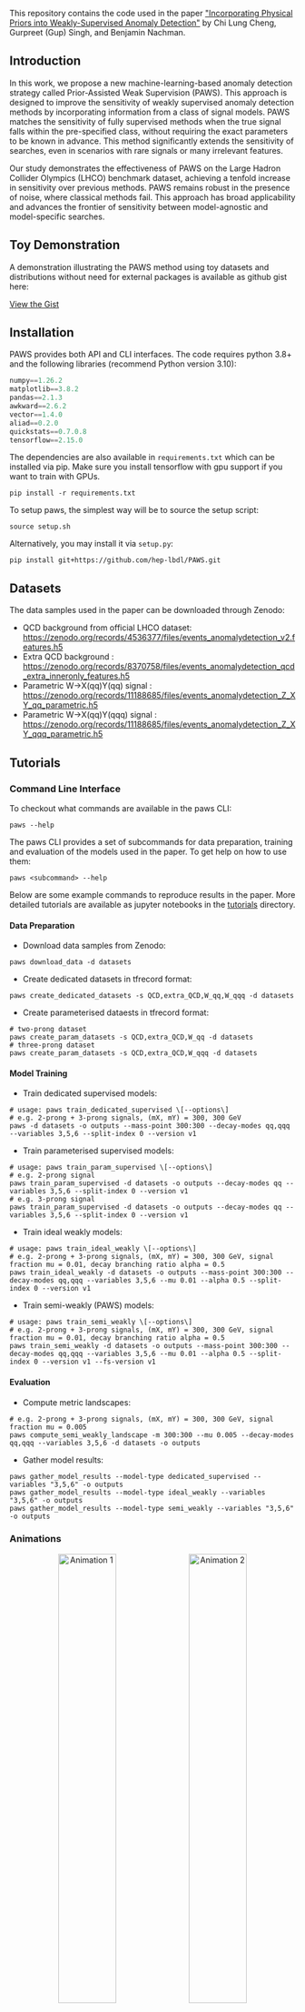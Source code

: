 This repository contains the code used in the paper ["Incorporating Physical Priors into Weakly-Supervised Anomaly Detection"](https://arxiv.org/abs/2405.08889) by Chi Lung Cheng, Gurpreet (Gup) Singh, and Benjamin Nachman.

## Introduction

In this work, we propose a new machine-learning-based anomaly detection strategy called Prior-Assisted Weak Supervision (PAWS). This approach is designed to improve the sensitivity of weakly supervised anomaly detection methods by incorporating information from a class of signal models. PAWS matches the sensitivity of fully supervised methods when the true signal falls within the pre-specified class, without requiring the exact parameters to be known in advance. This method significantly extends the sensitivity of searches, even in scenarios with rare signals or many irrelevant features.

Our study demonstrates the effectiveness of PAWS on the Large Hadron Collider Olympics (LHCO) benchmark dataset, achieving a tenfold increase in sensitivity over previous methods. PAWS remains robust in the presence of noise, where classical methods fail. This approach has broad applicability and advances the frontier of sensitivity between model-agnostic and model-specific searches.

## Toy Demonstration

A demonstration illustrating the PAWS method using toy datasets and distributions without need for external packages is available as github gist here:

[View the Gist](https://gist.github.com/AlkaidCheng/6778da484fb49f19aca26d6d3d290db1)

## Installation

PAWS provides both API and CLI interfaces. The code requires python 3.8+ and the following libraries (recommend Python version 3.10):

```python
numpy==1.26.2
matplotlib==3.8.2
pandas==2.1.3
awkward==2.6.2
vector==1.4.0
aliad==0.2.0
quickstats==0.7.0.8
tensorflow==2.15.0
```

The dependencies are also available in `requirements.txt` which can be installed via pip. Make sure you install tensorflow with gpu support if you want to train with GPUs.

```
pip install -r requirements.txt
```

To setup paws, the simplest way will be to source the setup script:

```
source setup.sh
```

Alternatively, you may install it via `setup.py`:
```
pip install git+https://github.com/hep-lbdl/PAWS.git
```

## Datasets

The data samples used in the paper can be downloaded through Zenodo:

- QCD background from official LHCO dataset: https://zenodo.org/records/4536377/files/events_anomalydetection_v2.features.h5
- Extra QCD background : https://zenodo.org/records/8370758/files/events_anomalydetection_qcd_extra_inneronly_features.h5
- Parametric W->X(qq)Y(qq) signal : https://zenodo.org/records/11188685/files/events_anomalydetection_Z_XY_qq_parametric.h5
- Parametric W->X(qq)Y(qqq) signal : https://zenodo.org/records/11188685/files/events_anomalydetection_Z_XY_qqq_parametric.h5

## Tutorials

### Command Line Interface

To checkout what commands are available in the paws CLI:
```
paws --help
```

The paws CLI provides a set of subcommands for data preparation, training and evaluation of the models used in the paper. To get help on how to use them:
```
paws <subcommand> --help
```

Below are some example commands to reproduce results in the paper. More detailed tutorials are available as jupyter notebooks in the [tutorials](tutorials) directory.

#### Data Preparation

- Download data samples from Zenodo:
```
paws download_data -d datasets
```
- Create dedicated datasets in tfrecord format:
```
paws create_dedicated_datasets -s QCD,extra_QCD,W_qq,W_qqq -d datasets
```

- Create parameterised dataests in tfrecord format:
```
# two-prong dataset
paws create_param_datasets -s QCD,extra_QCD,W_qq -d datasets
# three-prong dataset
paws create_param_datasets -s QCD,extra_QCD,W_qqq -d datasets
```

#### Model Training

- Train dedicated supervised models:
```
# usage: paws train_dedicated_supervised \[--options\]
# e.g. 2-prong + 3-prong signals, (mX, mY) = 300, 300 GeV
paws -d datasets -o outputs --mass-point 300:300 --decay-modes qq,qqq --variables 3,5,6 --split-index 0 --version v1
```

- Train parameterised supervised models:
```
# usage: paws train_param_supervised \[--options\]
# e.g. 2-prong signal
paws train_param_supervised -d datasets -o outputs --decay-modes qq --variables 3,5,6 --split-index 0 --version v1
# e.g. 3-prong signal
paws train_param_supervised -d datasets -o outputs --decay-modes qq --variables 3,5,6 --split-index 0 --version v1
```

- Train ideal weakly models:
```
# usage: paws train_ideal_weakly \[--options\]
# e.g. 2-prong + 3-prong signals, (mX, mY) = 300, 300 GeV, signal fraction mu = 0.01, decay branching ratio alpha = 0.5
paws train_ideal_weakly -d datasets -o outputs --mass-point 300:300 --decay-modes qq,qqq --variables 3,5,6 --mu 0.01 --alpha 0.5 --split-index 0 --version v1
```

- Train semi-weakly (PAWS) models:
```
# usage: paws train_semi_weakly \[--options\]
# e.g. 2-prong + 3-prong signals, (mX, mY) = 300, 300 GeV, signal fraction mu = 0.01, decay branching ratio alpha = 0.5
paws train_semi_weakly -d datasets -o outputs --mass-point 300:300 --decay-modes qq,qqq --variables 3,5,6 --mu 0.01 --alpha 0.5 --split-index 0 --version v1 --fs-version v1
```

#### Evaluation

- Compute metric landscapes:
```
# e.g. 2-prong + 3-prong signals, (mX, mY) = 300, 300 GeV, signal fraction mu = 0.005
paws compute_semi_weakly_landscape -m 300:300 --mu 0.005 --decay-modes qq,qqq --variables 3,5,6 -d datasets -o outputs
```

- Gather model results:
```
paws gather_model_results --model-type dedicated_supervised --variables "3,5,6" -o outputs
paws gather_model_results --model-type ideal_weakly --variables "3,5,6" -o outputs
paws gather_model_results --model-type semi_weakly --variables "3,5,6" -o outputs
```

### Animations

<p align="center">
  <img src="assets/gifs/demo1.gif" alt="Animation 1" width="45%">
  <img src="assets/gifs/demo2.gif" alt="Animation 2" width="45%">
</p>

The code for the illustrative animations can be found at [here](assets/landscapes.ipynb). Also found in the notebook is the interpolated plot used in the paper.

### Jupyter Notebooks

More detailed tutorials are available in the form of jupyter notebooks which cover both CLI and API usage. They can be found in the [tutorials](tutorials) directory. 

- [Tutorial-00 Toy Demonstration](tutorials/T00-ToyDemonstration.ipynb)

- [Tutorial-01 Data Preparation](tutorials/T01-DataPreparation.ipynb)

- [Tutorial-02 Data Loading](tutorials/T02-DataLoading.ipynb)

- [Tutorial-03 Model Loading](tutorials/T03-ModelLoading.ipynb)

- [Tutorial-04 Model Training](tutorials/T04-ModelTraining.ipynb)

- [Tutorial-05 Gather Results](tutorials/T05-GatherResults.ipynb)

- [Tutorial-06 Plotting](tutorials/T06-Plotting.ipynb)

- [Tutorial-07 Metric Landscape](tutorials/T07-MetricLandscape.ipynb)
  
## Citation
```python
@article{Cheng:2024yig,
    author = "Cheng, Chi Lung and Singh, Gup and Nachman, Benjamin",
    title = "{Incorporating Physical Priors into Weakly-Supervised Anomaly Detection}",
    eprint = "2405.08889",
    archivePrefix = "arXiv",
    primaryClass = "hep-ph",
    month = "5",
    year = "2024"
}
```
